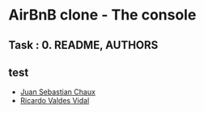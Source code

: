 # AirBnB clone - The console

## Task : 0. README, AUTHORS
## test
> 
- [Juan Sebastian Chaux](AUTHORS#nombre-del-autor-1)
- [Ricardo Valdes Vidal](AUTHORS#nombre-del-autor-2)